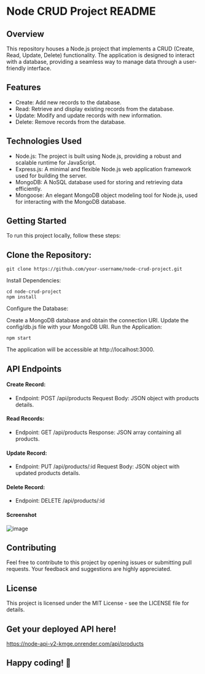 # Node CRUD Project README
## Overview
This repository houses a Node.js project that implements a CRUD (Create, Read, Update, Delete) functionality. The application is designed to interact with a database, providing a seamless way to manage data through a user-friendly interface.

## Features
- Create: Add new records to the database.
- Read: Retrieve and display existing records from the database.
- Update: Modify and update records with new information.
- Delete: Remove records from the database.
## Technologies Used
- Node.js: The project is built using Node.js, providing a robust and scalable runtime for JavaScript.
- Express.js: A minimal and flexible Node.js web application framework used for building the server.
- MongoDB: A NoSQL database used for storing and retrieving data efficiently.
- Mongoose: An elegant MongoDB object modeling tool for Node.js, used for interacting with the MongoDB database.
## Getting Started
To run this project locally, follow these steps:

## Clone the Repository:
```
git clone https://github.com/your-username/node-crud-project.git
```
Install Dependencies:
```
cd node-crud-project
npm install
```
Configure the Database:

Create a MongoDB database and obtain the connection URI.
Update the config/db.js file with your MongoDB URI.
Run the Application:

```
npm start
```
The application will be accessible at http://localhost:3000.

## API Endpoints
 #### Create Record:
- Endpoint: POST /api/products
Request Body: JSON object with products details.
#### Read Records:
- Endpoint: GET /api/products
Response: JSON array containing all products.
#### Update Record:
- Endpoint: PUT /api/products/:id
Request Body: JSON object with updated products details.
#### Delete Record:
 - Endpoint: DELETE /api/products/:id
#### Screenshot
![image](https://github.com/Gmatieso/nodejs_crud/assets/55885416/2697de2a-f94c-45c5-93c8-36970d7f8c0f)

## Contributing
Feel free to contribute to this project by opening issues or submitting pull requests. Your feedback and suggestions are highly appreciated.

## License
This project is licensed under the MIT License - see the LICENSE file for details.

## Get your deployed API here!
https://node-api-v2-kmge.onrender.com/api/products

## Happy coding! 🚀
